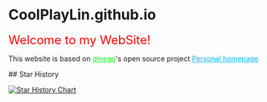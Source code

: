 # CoolPlayLin.github.io
<p><font size="5"><a style="color: red;">Welcome to my WebSite!</a></p></font>
<p>This website is based on <a style="color: rgb(8, 251, 28);" href="https://github.com/dmego">dmego</a>'s open source project <a style="color: rgb(0, 187, 255);" href="https://github.com/dmego/home.github.io">Personal homepage</a></p>
## Star History

[![Star History Chart](https://api.star-history.com/svg?repos=CoolPlayLin/CoolPlayLin.github.io&type=Date)](https://star-history.com/#CoolPlayLin/CoolPlayLin.github.io&Date)